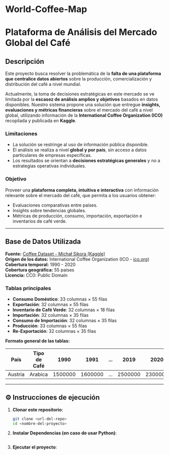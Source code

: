 # World-Coffee-Map

# Plataforma de Análisis del Mercado Global del Café

## Descripción

Este proyecto busca resolver la problemática de la **falta de una plataforma que centralice datos abiertos** sobre la producción, comercialización y distribución del café a nivel mundial.  

Actualmente, la toma de decisiones estratégicas en este mercado se ve limitada por la **escasez de análisis amplios y objetivos** basados en datos disponibles. Nuestro sistema propone una solución que entregue **insights, evaluaciones y métricas financieras** sobre el mercado del café a nivel global, utilizando información de la **International Coffee Organization (ICO)** recopilada y publicada en **Kaggle**.

### Limitaciones
- La solución se restringe al uso de información pública disponible.
- El análisis se realiza a nivel **global y por país**, sin acceso a datos particulares de empresas específicas.
- Los resultados se orientan a **decisiones estratégicas generales** y no a estrategias operativas individuales.

### Objetivo
Proveer una **plataforma completa, intuitiva e interactiva** con información relevante sobre el mercado del café, que permita a los usuarios obtener:
- Evaluaciones comparativas entre países.
- Insights sobre tendencias globales.
- Métricas de producción, consumo, importación, exportación e inventarios de café verde.

---

## Base de Datos Utilizada

**Fuente:** [Coffee Dataset - Michał Sikora (Kaggle)](https://www.kaggle.com/datasets/michals22/coffee-dataset)  
**Origen de los datos:** International Coffee Organization (ICO - [ico.org](https://ico.org/))  
**Cobertura temporal:** 1990 - 2020  
**Cobertura geográfica:** 55 países  
**Licencia:** CC0: Public Domain  

### Tablas principales
- **Consumo Doméstico**: 33 columnas × 55 filas  
- **Exportación**: 32 columnas × 55 filas  
- **Inventario de Café Verde**: 32 columnas × 18 filas  
- **Importación**: 32 columnas × 35 filas  
- **Consumo de Importación**: 32 columnas × 35 filas  
- **Producción**: 33 columnas × 55 filas  
- **Re-Exportación**: 32 columnas × 35 filas  

**Formato general de las tablas:**

| País     | Tipo de Café | 1990     | 1991     | ... | 2019     | 2020     |
|----------|-------------|----------|----------|-----|----------|----------|
| Austria  | Arabica     | 1500000  | 1600000  | ... | 2500000  | 2300000  |

---

## ⚙️ Instrucciones de ejecución

1. **Clonar este repositorio**:
   ```bash
   git clone <url-del-repo>
   cd <nombre-del-proyecto>

2. **Instalar Dependencias (en caso de usar Python)**:
   ```pip install -r requirements.txt (falta ver cuales extensiones ocuparemos)

3. **Ejecutar el proyecto**:
   ```python main.py
